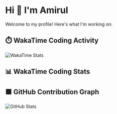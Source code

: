 # Hi 👋 I'm Amirul

Welcome to my profile! Here's what I'm working on:

## ⏱️ WakaTime Coding Activity
![WakaTime Stats](https://wakatime.com/share/@1b69529a-df99-456d-a518-0aeedffb4c50/af1ddb39-1ff4-4883-827a-5fc3d27aae18.svg)

## 📊 WakaTime Coding Stats
<!--START_SECTION:waka-->
<!--END_SECTION:waka-->

## 🟩 GitHub Contribution Graph
![GitHub Stats](https://github-readme-stats.vercel.app/api?username=amirul110&show_icons=true)
